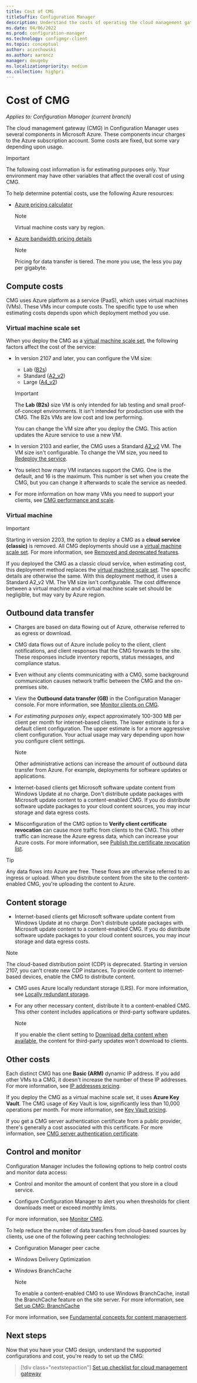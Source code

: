 ```yaml
---
title: Cost of CMG
titleSuffix: Configuration Manager
description: Understand the costs of operating the cloud management gateway (CMG) service in Microsoft Azure.
ms.date: 04/06/2022
ms.prod: configuration-manager
ms.technology: configmgr-client
ms.topic: conceptual
author: aczechowski
ms.author: aaroncz
manager: dougeby
ms.localizationpriority: medium
ms.collection: highpri
---
```


# Cost of CMG

*Applies to: Configuration Manager (current branch)*

The cloud management gateway (CMG) in Configuration Manager uses several components in Microsoft Azure. These components incur charges to the Azure subscription account. Some costs are fixed, but some vary depending upon usage.

> [!IMPORTANT]
> The following cost information is for estimating purposes only. Your environment may have other variables that affect the overall cost of using CMG.

To help determine potential costs, use the following Azure resources:

- [Azure pricing calculator](https://azure.microsoft.com/pricing/calculator/)

    > [!NOTE]
    > Virtual machine costs vary by region.

- [Azure bandwidth pricing details](https://azure.microsoft.com/pricing/details/bandwidth/)

    > [!NOTE]
    > Pricing for data transfer is tiered. The more you use, the less you pay per gigabyte.

## Compute costs

CMG uses Azure platform as a service (PaaS), which uses virtual machines (VMs). These VMs incur compute costs. The specific type to use when estimating costs depends upon which deployment method you use.

### Virtual machine scale set

When you deploy the CMG as a [virtual machine scale set](plan-cloud-management-gateway.md#virtual-machine-scale-sets), the following factors affect the cost of the service:

- In version 2107 and later, you can configure the VM size:<!-- 3555749 -->

  - Lab ([B2s](/azure/virtual-machines/sizes-b-series-burstable))
  - Standard ([A2_v2](/azure/virtual-machines/av2-series))
  - Large ([A4_v2](/azure/virtual-machines/av2-series))

  > [!IMPORTANT]
  > The **Lab (B2s)** size VM is only intended for lab testing and small proof-of-concept environments. It isn't intended for production use with the CMG. The B2s VMs are low cost and low performing.

  You can change the VM size after you deploy the CMG. This action updates the Azure service to use a new VM.<!-- memdocs#2286 -->

- In version 2103 and earlier, the CMG uses a Standard [A2_v2](/azure/virtual-machines/av2-series) VM. The VM size isn't configurable. To change the VM size, you need to [Redeploy the service](modify-cloud-management-gateway.md#redeploy-the-service).

- You select how many VM instances support the CMG. One is the default, and 16 is the maximum. This number is set when you create the CMG, but you can change it afterwards to scale the service as needed.

- For more information on how many VMs you need to support your clients, see [CMG performance and scale](perf-scale.md).

### Virtual machine

> [!IMPORTANT]
> Starting in version 2203, the option to deploy a CMG as a **cloud service (classic)** is removed.<!-- 13235079 --> All CMG deployments should use a [virtual machine scale set](plan-cloud-management-gateway.md#virtual-machine-scale-sets).<!--10966586--> For more information, see [Removed and deprecated features](../../../plan-design/changes/deprecated/removed-and-deprecated-cmfeatures.md).

If you deployed the CMG as a classic cloud service, when estimating cost, this deployment method replaces the [virtual machine scale set](#virtual-machine-scale-set). The specific details are otherwise the same. With this deployment method, it uses a Standard A2_v2 VM. The VM size isn't configurable. The cost difference between a virtual machine and a virtual machine scale set should be negligible, but may vary by Azure region.

## Outbound data transfer

- Charges are based on data flowing out of Azure, otherwise referred to as egress or download.

- CMG data flows out of Azure include policy to the client, client notifications, and client responses that the CMG forwards to the site. These responses include inventory reports, status messages, and compliance status.

- Even without any clients communicating with a CMG, some background communication causes network traffic between the CMG and the on-premises site.

- View the **Outbound data transfer (GB)** in the Configuration Manager console. For more information, see [Monitor clients on CMG](monitor-clients-cloud-management-gateway.md).

- *For estimating purposes only*, expect approximately 100-300 MB per client per month for internet-based clients. The lower estimate is for a default client configuration. The upper estimate is for a more aggressive client configuration. Your actual usage may vary depending upon how you configure client settings.

    > [!NOTE]
    > Other administrative actions can increase the amount of outbound data transfer from Azure. For example, deployments for software updates or applications.

- Internet-based clients get Microsoft software update content from Windows Update at no charge. Don't distribute update packages with Microsoft update content to a content-enabled CMG. If you do distribute software update packages to your cloud content sources, you may incur storage and data egress costs.

- Misconfiguration of the CMG option to **Verify client certificate revocation** can cause more traffic from clients to the CMG. This other traffic can increase the Azure egress data, which can increase your Azure costs.<!-- SCCMDocs#1434 --> For more information, see [Publish the certificate revocation list](security-and-privacy-for-cloud-management-gateway.md#publish-the-certificate-revocation-list).

> [!TIP]
> Any data flows into Azure are free. These flows are otherwise referred to as ingress or upload. When you distribute content from the site to the content-enabled CMG, you're uploading the content to Azure.

## Content storage

- Internet-based clients get Microsoft software update content from Windows Update at no charge. Don't distribute update packages with Microsoft update content to a content-enabled CMG. If you do distribute software update packages to your cloud content sources, you may incur storage and data egress costs.

> [!NOTE]
> The cloud-based distribution point (CDP) is deprecated. Starting in version 2107, you can't create new CDP instances. To provide content to internet-based devices, enable the CMG to distribute content.<!-- 10247883 -->

- CMG uses Azure locally redundant storage (LRS). For more information, see [Locally redundant storage](/azure/storage/common/storage-redundancy-lrs).

- For any other necessary content, distribute it to a content-enabled CMG. This other content includes applications or third-party software updates.

  > [!NOTE]
  > If you enable the client setting to [Download delta content when available](../../deploy/about-client-settings.md#allow-clients-to-download-delta-content-when-available), the content for third-party updates won't download to clients.<!--6598587-->

## Other costs

Each distinct CMG has one **Basic (ARM)** dynamic IP address. If you add other VMs to a CMG, it doesn't increase the number of these IP addresses. For more information, see [IP addresses pricing](https://azure.microsoft.com/pricing/details/ip-addresses/).

If you deploy the CMG as a virtual machine scale set, it uses **Azure Key Vault**. The CMG usage of Key Vault is low, significantly less than 10,000 operations per month. For more information, see [Key Vault pricing](https://azure.microsoft.com/pricing/details/key-vault/).

If you get a CMG server authentication certificate from a public provider, there's generally a cost associated with this certificate. For more information, see [CMG server authentication certificate](server-auth-cert.md).

## Control and monitor

Configuration Manager includes the following options to help control costs and monitor data access:

- Control and monitor the amount of content that you store in a cloud service.

- Configure Configuration Manager to alert you when thresholds for client downloads meet or exceed monthly limits.

For more information, see [Monitor CMG](monitor-clients-cloud-management-gateway.md).

To help reduce the number of data transfers from cloud-based sources by clients, use one of the following peer caching technologies:

- Configuration Manager peer cache
- Windows Delivery Optimization
- Windows BranchCache

  > [!NOTE]
  > To enable a content-enabled CMG to use Windows BranchCache, install the BranchCache feature on the site server. For more information, see [Set up CMG: BranchCache](setup-cloud-management-gateway.md#branchcache)

For more information, see [Fundamental concepts for content management](../../../plan-design/hierarchy/fundamental-concepts-for-content-management.md).

## Next steps

Now that you have your CMG design, understand the supported configurations and cost, you're ready to set up the CMG:
  
> [!div class="nextstepaction"]
> [Set up checklist for cloud management gateway](set-up-checklist.md)
